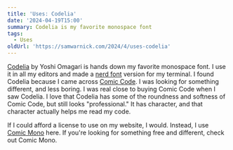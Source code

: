 ```yaml
---
title: 'Uses: Codelia'
date: '2024-04-19T15:00'
summary: Codelia is my favorite monospace font
tags:
  - Uses
oldUrl: 'https://samwarnick.com/2024/4/uses-codelia'
---
```


[Codelia](https://tosche.net/fonts/codelia) by Yoshi Omagari is hands down my favorite monospace font. I use it in all my editors and made a [nerd font](https://www.nerdfonts.com) version for my terminal. I found Codelia because I came across [Comic Code](https://tosche.net/fonts/comic-code). I was looking for something different, and less boring. I was real close to buying Comic Code when I saw Codelia. I love that Codelia has some of the roundness and softness of Comic Code, but still looks "professional." It has character, and that character actually helps me read my code.

If I could afford a license to use on my website, I would. Instead, I use [Comic Mono](https://dtinth.github.io/comic-mono-font/) here. If you're looking for something free and different, check out Comic Mono.
